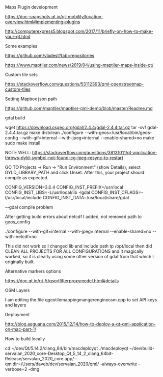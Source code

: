 Maps Plugin development

https://doc-snapshots.qt.io/qt-mobility/location-overview.html#implementing-plugins

http://computerexpress5.blogspot.com/2017/11/briefly-on-how-to-make-your-qt.html

Some examples

https://github.com/vladest?tab=repositories

https://www.maptiler.com/news/2019/04/using-maptiler-maps-inside-qt/

Custom tile sets

https://stackoverflow.com/questions/53112393/qml-openstreetmap-custom-tiles

Setting Mapbox json path

https://github.com/maptiler/maptiler-qml-demo/blob/master/Readme.md


gdal build


wget https://download.osgeo.org/gdal/2.4.4/gdal-2.4.4.tar.gz
tar -xvf gdal-2.4.4.tar.gz
make distclean
./configure --with-geos=/usr/local/bin/geos-config --with-gif=internal --with-jpeg=internal  --enable-shared=no
make
sudo make install


NOTE WELL: https://stackoverflow.com/questions/38131011/qt-application-throws-dyld-symbol-not-found-cg-jpeg-resync-to-restart

GO TO Projects -> Run -> "Run Environment" (show Details), select DYLD_LIBRARY_PATH and click Unset. After this, your project should compile as expected.

CONFIG_VERSION=3.0.4
CONFIG_INST_PREFIX=/usr/local
CONFIG_INST_LIBS=-L/usr/local/lib -lgdal
CONFIG_INST_CFLAGS=-I/usr/local/include
CONFIG_INST_DATA=/usr/local/share/gdal


--gdal compile problem

After getting build errors about netcdf I added, not removed path to geos_config

./configure  --with-gif=internal --with-jpeg=internal  --enable-shared=no --with-netcdf=no

This did not work so I changed lib and include path tp /opt/local then did CLEAN ALL PROJECTS FOR ALL CONFIGURATIONS and it magically worked, so it is clearly using some other version of gdal from that which I originally built.


Alternative markers options

https://doc.qt.io/qt-5/qsortfilterproxymodel.html#details

OSM Layers

I am editing the file qgeotilemappingmangerengineosm.cpp to set API keys and layers


Deployment

http://blog.aeguana.com/2015/12/14/how-to-deploy-a-qt-qml-application-on-mac-part-1/

How to build locally

cd ~/dev/Qt/5.14.2/clang_64/bin/macdeployqt
./macdeployqt ~/dev/build-servalan_2020_core-Desktop_Qt_5_14_2_clang_64bit-Release/servalan_2020_core.app/ -qmldir=/Users/daveb/dev/servalan_2020/qml/ -always-overwrite -verbose=2 -dmg
